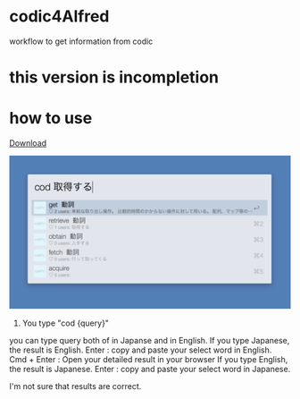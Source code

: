 # codic4Alfred
workflow to get information from codic


# this version is incompletion 


# how to use
[Download](./codic4Alfred.alfredworkflow?raw=ture)

![ss](./img/sc.png)

1. You type "cod {query}"

you can type query both of in Japanse and in English.
If you type Japanese, the result is English.
Enter : copy and paste your select word in English.
Cmd + Enter : Open your detailed result in your browser
If you type English, the result is Japanese.
Enter : copy and paste your select word in Japanese.


I'm not sure that results are correct.
